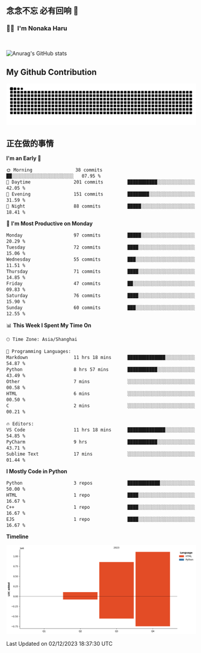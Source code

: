## 念念不忘 必有回响  👋
### 👨‍🔧&nbsp;&nbsp;I'm Nonaka Haru

<br>

![Anurag's GitHub stats](https://github-readme-stats.vercel.app/api?username=abinzzz&count_private=true&show_icons=true&theme=tokyonight)


## My Github Contribution
![](https://github.com/abinzzz/abinzzz/blob/output/github-contribution-grid-snake.svg)

## 正在做的事情

<!--START_SECTION:waka-->
**I'm an Early 🐤** 

```text
🌞 Morning                38 commits          ██░░░░░░░░░░░░░░░░░░░░░░░   07.95 % 
🌆 Daytime                201 commits         ███████████░░░░░░░░░░░░░░   42.05 % 
🌃 Evening                151 commits         ████████░░░░░░░░░░░░░░░░░   31.59 % 
🌙 Night                  88 commits          █████░░░░░░░░░░░░░░░░░░░░   18.41 % 
```
📅 **I'm Most Productive on Monday** 

```text
Monday                   97 commits          █████░░░░░░░░░░░░░░░░░░░░   20.29 % 
Tuesday                  72 commits          ████░░░░░░░░░░░░░░░░░░░░░   15.06 % 
Wednesday                55 commits          ███░░░░░░░░░░░░░░░░░░░░░░   11.51 % 
Thursday                 71 commits          ████░░░░░░░░░░░░░░░░░░░░░   14.85 % 
Friday                   47 commits          ██░░░░░░░░░░░░░░░░░░░░░░░   09.83 % 
Saturday                 76 commits          ████░░░░░░░░░░░░░░░░░░░░░   15.90 % 
Sunday                   60 commits          ███░░░░░░░░░░░░░░░░░░░░░░   12.55 % 
```


📊 **This Week I Spent My Time On** 

```text
🕑︎ Time Zone: Asia/Shanghai

💬 Programming Languages: 
Markdown                 11 hrs 18 mins      ██████████████░░░░░░░░░░░   54.87 % 
Python                   8 hrs 57 mins       ███████████░░░░░░░░░░░░░░   43.49 % 
Other                    7 mins              ░░░░░░░░░░░░░░░░░░░░░░░░░   00.58 % 
HTML                     6 mins              ░░░░░░░░░░░░░░░░░░░░░░░░░   00.50 % 
C                        2 mins              ░░░░░░░░░░░░░░░░░░░░░░░░░   00.21 % 

🔥 Editors: 
VS Code                  11 hrs 18 mins      ██████████████░░░░░░░░░░░   54.85 % 
PyCharm                  9 hrs               ███████████░░░░░░░░░░░░░░   43.71 % 
Sublime Text             17 mins             ░░░░░░░░░░░░░░░░░░░░░░░░░   01.44 % 
```

**I Mostly Code in Python** 

```text
Python                   3 repos             ████████████░░░░░░░░░░░░░   50.00 % 
HTML                     1 repo              ████░░░░░░░░░░░░░░░░░░░░░   16.67 % 
C++                      1 repo              ████░░░░░░░░░░░░░░░░░░░░░   16.67 % 
EJS                      1 repo              ████░░░░░░░░░░░░░░░░░░░░░   16.67 % 
```



**Timeline**

![Lines of Code chart](https://raw.githubusercontent.com/abinzzz/abinzzz/main/assets/bar_graph.png)


 Last Updated on 02/12/2023 18:37:30 UTC
<!--END_SECTION:waka-->


